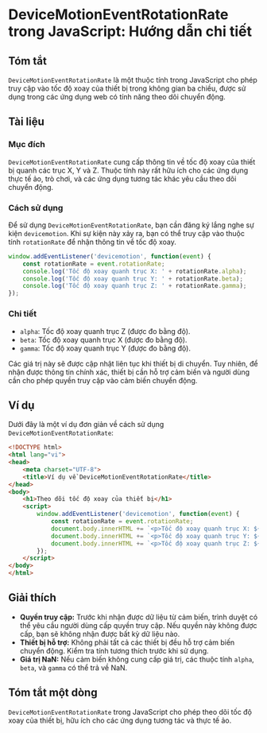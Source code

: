<!--
Meta Description: # DeviceMotionEventRotationRate trong JavaScript: Hướng dẫn chi tiết ## Tóm tắt `DeviceMotionEventRotationRate` là một thuộc tính trong JavaScript cho...
Meta Keywords: tốc, xoay, rotationrate, quanh, trục
-->

# DeviceMotionEventRotationRate trong JavaScript: Hướng dẫn chi tiết

## Tóm tắt
`DeviceMotionEventRotationRate` là một thuộc tính trong JavaScript cho phép truy cập vào tốc độ xoay của thiết bị trong không gian ba chiều, được sử dụng trong các ứng dụng web có tính năng theo dõi chuyển động.

## Tài liệu
### Mục đích
`DeviceMotionEventRotationRate` cung cấp thông tin về tốc độ xoay của thiết bị quanh các trục X, Y và Z. Thuộc tính này rất hữu ích cho các ứng dụng thực tế ảo, trò chơi, và các ứng dụng tương tác khác yêu cầu theo dõi chuyển động.

### Cách sử dụng
Để sử dụng `DeviceMotionEventRotationRate`, bạn cần đăng ký lắng nghe sự kiện `devicemotion`. Khi sự kiện này xảy ra, bạn có thể truy cập vào thuộc tính `rotationRate` để nhận thông tin về tốc độ xoay.

```javascript
window.addEventListener('devicemotion', function(event) {
    const rotationRate = event.rotationRate;
    console.log('Tốc độ xoay quanh trục X: ' + rotationRate.alpha);
    console.log('Tốc độ xoay quanh trục Y: ' + rotationRate.beta);
    console.log('Tốc độ xoay quanh trục Z: ' + rotationRate.gamma);
});
```

### Chi tiết
- `alpha`: Tốc độ xoay quanh trục Z (được đo bằng độ).
- `beta`: Tốc độ xoay quanh trục X (được đo bằng độ).
- `gamma`: Tốc độ xoay quanh trục Y (được đo bằng độ).

Các giá trị này sẽ được cập nhật liên tục khi thiết bị di chuyển. Tuy nhiên, để nhận được thông tin chính xác, thiết bị cần hỗ trợ cảm biến và người dùng cần cho phép quyền truy cập vào cảm biến chuyển động.

## Ví dụ
Dưới đây là một ví dụ đơn giản về cách sử dụng `DeviceMotionEventRotationRate`:

```html
<!DOCTYPE html>
<html lang="vi">
<head>
    <meta charset="UTF-8">
    <title>Ví dụ về DeviceMotionEventRotationRate</title>
</head>
<body>
    <h1>Theo dõi tốc độ xoay của thiết bị</h1>
    <script>
        window.addEventListener('devicemotion', function(event) {
            const rotationRate = event.rotationRate;
            document.body.innerHTML += `<p>Tốc độ xoay quanh trục X: ${rotationRate.alpha}</p>`;
            document.body.innerHTML += `<p>Tốc độ xoay quanh trục Y: ${rotationRate.beta}</p>`;
            document.body.innerHTML += `<p>Tốc độ xoay quanh trục Z: ${rotationRate.gamma}</p>`;
        });
    </script>
</body>
</html>
```

## Giải thích
- **Quyền truy cập:** Trước khi nhận được dữ liệu từ cảm biến, trình duyệt có thể yêu cầu người dùng cấp quyền truy cập. Nếu quyền này không được cấp, bạn sẽ không nhận được bất kỳ dữ liệu nào.
- **Thiết bị hỗ trợ:** Không phải tất cả các thiết bị đều hỗ trợ cảm biến chuyển động. Kiểm tra tính tương thích trước khi sử dụng.
- **Giá trị NaN:** Nếu cảm biến không cung cấp giá trị, các thuộc tính `alpha`, `beta`, và `gamma` có thể trả về NaN.

## Tóm tắt một dòng
`DeviceMotionEventRotationRate` trong JavaScript cho phép theo dõi tốc độ xoay của thiết bị, hữu ích cho các ứng dụng tương tác và thực tế ảo.
